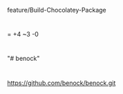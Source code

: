 feature/Build-Chocolatey-Package
 #
= +4 ~3 -0
#
"# benock" 
#
 https://github.com/benock/benock.git
